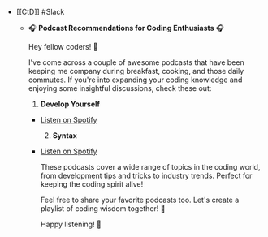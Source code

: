 - [[CtD]] #Slack
	- 🎧 **Podcast Recommendations for Coding Enthusiasts** 🎧
	  
	  Hey fellow coders! 👋
	  
	  I've come across a couple of awesome podcasts that have been keeping me company during breakfast, cooking, and those daily commutes. If you're into expanding your coding knowledge and enjoying some insightful discussions, check these out:
	  
	  1. **Develop Yourself**
		- [Listen on Spotify](https://open.spotify.com/show/69BHCbRAl6rHT9LlNhFWUy?si=87203306d3f14ab8)
		  
		  2. **Syntax**
		- [Listen on Spotify](https://open.spotify.com/show/4kYCRYJ3yK5DQbP5tbfZby?si=346a9b7eb0654fc4)
		  
		  These podcasts cover a wide range of topics in the coding world, from development tips and tricks to industry trends. Perfect for keeping the coding spirit alive!
		  
		  Feel free to share your favorite podcasts too. Let's create a playlist of coding wisdom together! 🚀
		  
		  Happy listening! 🎉